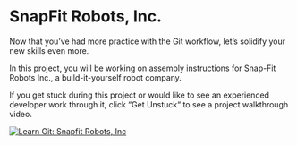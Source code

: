 # SnapFit Robots, Inc.
Now that you’ve had more practice with the Git workflow, let’s solidify your new skills even more.

In this project, you will be working on assembly instructions for Snap-Fit Robots Inc., a build-it-yourself robot company.

If you get stuck during this project or would like to see an experienced developer work through it, click “Get Unstuck“ to see a project walkthrough video.

[![Learn Git: Snapfit Robots, Inc](https://img.youtube.com/watch?v=wHfojBgnmlg/0.jpg)](https://www.youtube.com/watch?v=wHfojBgnmlg)
